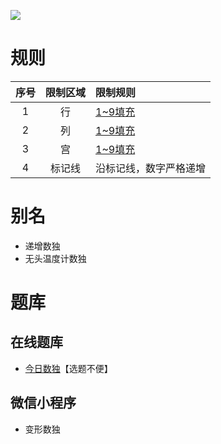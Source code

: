 ![](https://cn.sudoku.today/pic/04/creasingsudoku/66921_206445.png)

# 规则

| 序号  | 限制区域 | 限制规则        |
|:---:|:----:|:------------|
|  1  |  行   | [1~9填充]     |
|  2  |  列   | [1~9填充]     |
|  3  |  宫   | [1~9填充]     |
|  4  | 标记线  | 沿标记线，数字严格递增 |

# 别名

- 递增数独
- 无头温度计数独

# 题库

## 在线题库

- [今日数独]【选题不便】

## 微信小程序

- 变形数独

[1~9填充]: ../../../rules.md#1to9填充

[今日数独]: https://cn.sudoku.today/g-creasing-sudoku/
